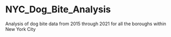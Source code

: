# NYC_Dog_Bite_Analysis
Analysis of dog bite data from 2015 through 2021 for all the boroughs within New York City
